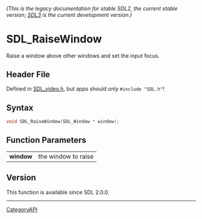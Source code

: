 ###### (This is the legacy documentation for stable SDL2, the current stable version; [SDL3](https://wiki.libsdl.org/SDL3/) is the current development version.)
# SDL_RaiseWindow

Raise a window above other windows and set the input focus.

## Header File

Defined in [SDL_video.h](https://github.com/libsdl-org/SDL/blob/SDL2/include/SDL_video.h), but apps should _only_ `#include "SDL.h"`!

## Syntax

```c
void SDL_RaiseWindow(SDL_Window * window);

```

## Function Parameters

|                |                     |
| -------------- | ------------------- |
| **window**     | the window to raise |

## Version

This function is available since SDL 2.0.0.

----
[CategoryAPI](CategoryAPI)

